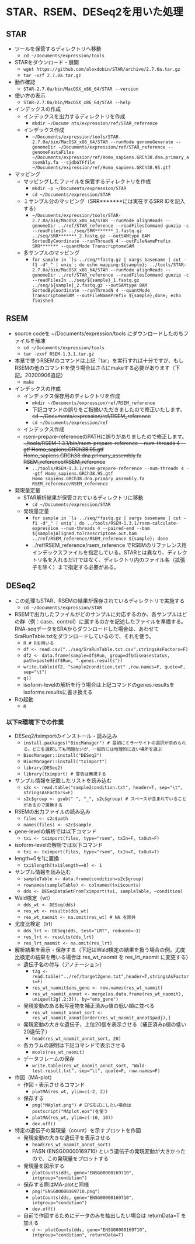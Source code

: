 # STAR、RSEM、DESeq2を用いた処理  
## STAR  
- ツールを保管するディレクトリへ移動  
  - ```cd ~/Documents/expression/tools```  
- STARをダウンロード・展開  
  - ```wget https://github.com/alexdobin/STAR/archive/2.7.0a.tar.gz```  
  - ```tar -xzf 2.7.0a.tar.gz```  
- 動作確認  
  - ```STAR-2.7.0a/bin/MacOSX_x86_64/STAR --version```  
- 使い方の表示  
  - ```STAR-2.7.0a/bin/MacOSX_x86_64/STAR --help```  
- インデックスの作成  
  - インデックスを出力するディレクトリを作成  
    - ```mkdir ~/Docume nts/expression/ref/STAR_reference```  
  - インデックス作成  
    - ```~/Documents/expression/tools/STAR-2.7.0a/bin/MacOSX_x86_64/STAR --runMode genomeGenerate --genomeDir ~/Documents/expression/ref/STAR_reference --genomeFastaFiles ~/Documents/expression/ref/Homo_sapiens.GRCh38.dna.primary_assembly.fa --sjdbGTFfile ~/Documents/expression/ref/Homo_sapiens.GRCh38.95.gtf```  
- マッピング  
  - マッピングしたファイルを保管するディレクトリを作成  
    - ```mkdir -p ~/Documents/expression/STAR```  
    - ```cd ~/Documents/expression/STAR```  
  - １サンプル分のマッピング（SRR\*\*\*\*\*\*\*には実在するSRR IDを記入する）
    - ```~/Documents/expression/tools/STAR-2.7.0a/bin/MacOSX_x86_64/STAR --runMode alignReads --genomeDir ../ref/STAR_reference --readFilesCommand gunzip -c --readFilesIn ../seq/SRR*******_1.fastq.gz  ../seq/SRR*******_2.fastq.gz --outSAMtype BAM SortedByCoordinate --runThreadN 4 --outFileNamePrefix SRR******* --quantMode TranscriptomeSAM```  
  - 多サンプルのマッピング
    - ```for sample in `ls ../seq/*fastq.gz | xargs basename | cut -f1 -d"_" | uniq`; do echo mapping:${sample}; ../tools/STAR-2.7.0a/bin/MacOSX_x86_64/STAR --runMode alignReads --genomeDir ../ref/STAR_reference --readFilesCommand gunzip -c --readFilesIn ../seq/${sample}_1.fastq.gz ../seq/${sample}_2.fastq.gz --outSAMtype BAM SortedByCoordinate --runThreadN 4 --quantMode TranscriptomeSAM --outFileNamePrefix ${sample};done; echo finished```  
## RSEM  
- source codeを ~/Documents/expression/tools にダウンロードしたのちファイルを解凍  
  - ```cd ~/Documents/expression/tools```  
  - ```tar -zxvf RSEM-1.3.1.tar.gz```  
- 本章で使うRSEMのコマンドは上記「tar」を実行すれば十分ですが、もしRSEMの他のコマンドを使う場合はさらにmakeする必要があります（下記。20200906追記）  
  - ```make```  
- インデックスの作成  
  - インデックス保存用のディレクトリを作成  
    - ```mkdir ~/Documents/expression/ref/RSEM_reference```  
    - 下記コマンドの誤りをご指摘いただきましたので修正いたします。  
    ~~cd \~/Documents/expression/ref/RSEM_reference~~  
    - ```cd ~/Documents/expression/ref```  
  - インデックス作成  
  - rsem-prepare-referenceのPATHに誤りがありましたので修正します。  
    ~~../tools/RSEM-1.3.1/bin/rsem-prepare-reference --num-threads 4 --gtf Homo_sapiens.GRCh38.95.gtf Homo_sapiens.GRCh38.dna.primary_assembly.fa RSEM_reference/RSEM_reference~~  
    - ```../tools/RSEM-1.3.1/rsem-prepare-reference --num-threads 4 --gtf Homo_sapiens.GRCh38.95.gtf Homo_sapiens.GRCh38.dna.primary_assembly.fa RSEM_reference/RSEM_reference```  
- 発現量定量  
  - STAR解析結果が保管されているディレクトリに移動  
    - ```cd ~/Documents/expression/STAR```  
  - 発現量定量  
    - ```for sample in `ls ../seq/*fastq.gz | xargs basename | cut -f1 -d"_" | uniq`; do ../tools/RSEM-1.3.1/rsem-calculate-expression --num-threads 4 --paired-end --bam ${sample}Aligned.toTranscriptome.out.bam ../ref/RSEM_reference/RSEM_reference ${sample}; done```  
    - ../ref/RSEM_reference/rsem_reference でRSEMのリファレンス用インデックスファイルを指定している。STARとは異なり、ディレクトリ名を入れるだけではなく、ディレクトリ内のファイル名（拡張子を除く）まで指定する必要がある。  
## DESeq2  
- この処理もSTAR、RSEMの結果が保存されているディレクトリで実施する  
  - ```cd ~/Documents/expression/STAR```  
- RSEMで出力したファイルがどのサンプルに対応するのか、各サンプルはどの群（例：case、control）に属するのかを記述したファイルを準備する。RNA-seqデータをSRAからダウンロードした場合は、あわせてSraRunTable.txtをダウンロードしているので、それを使う。  
  - ```R # Rを用いる```  
  - ```df <- read.csv("../seq/SraRunTable.txt.csv",stringsAsFactors=F)```  
  - ```df2 <- data.frame(sample=df$Run, group=df$diseasestatus, path=paste0(df$Run, ".genes.results"))```  
  - ```write.table(df2, "sample2condition.txt" ,row.names=F, quote=F, sep="\t")```  
  - ```q()```    
  - isoform-levelの解析を行う場合は上記コマンドのgenes.resultsをisoforms.resultsに書き換える  
- Rの起動  
  - ```R```  
### 以下R環境下での作業  
- DESeq2/tximportのインストール・読み込み  
  - ```install.packages("BiocManager") # 最初にミラーサイトの選択が求められる。どこを選択しても問題ないが、一般的には地理的に近い場所を選ぶ```  
  - ```BiocManager::install("DESeq2")```  
  - ```BiocManager::install("tximport")```  
  - ```library(DESeq2)```  
  - ```library(tximport) # 警告は無視する```  
- サンプル情報を記載したリストを読み込む  
  - ```s2c <- read.table("sample2condition.txt", header=T, sep="\t", stringsAsFactors=F)```  
  - ```s2c$group <- gsub(" ", "_", s2c$group) # スペースが含まれていることがあるので置換する```  
- RSEMの出力ファイルの読み込み  
  - ```files <- s2c$path```  
  - ```names(files) <- s2c$sample```  
- gene-levelの解析では以下コマンド  
  - ```txi <- tximport(files, type="rsem", txIn=F, txOut=F)```  
- isoform-levelの解析では以下コマンド  
  - ```txi <- tximport(files, type="rsem", txIn=T, txOut=T)```  
- length=0を1に置換  
  - ```txi$length[txi$length==0] <- 1```  
- サンプル情報を読み込む  
  - ```sampleTable <- data.frame(condition=s2c$group)```  
  - ```rownames(sampleTable) <- colnames(txi$counts)```  
  - ```dds <- DESeqDataSetFromTximport(txi, sampleTable, ~condition)```  
- Wald検定（wt）  
  - ```dds_wt <- DESeq(dds)```  
  - ```res_wt <- results(dds_wt)```  
  - ```res_wt_naomit <- na.omit(res_wt) # NA を除外```  
- 尤度比検定（lrt）  
  - ```dds_lrt <- DESeq(dds, test="LRT", reduced=~1)```  
  - ```res_lrt <- results(dds_lrt)```  
  - ```res_lrt_naomit <- na.omit(res_lrt)```  
- 解析結果を表示・保存する（下記はWald検定の結果を扱う場合の例。尤度比検定の結果を用いる場合は res_wt_naomit を res_lrt_naomit に変更する）  
  - 遺伝子名の付与（アノテーション）  
    - ```t2g <- read.table("../ref/target2gene.txt",header=T,stringsAsFactors=F)```  
    - ```res_wt_naomit$ens_gene <- row.names(res_wt_naomit)```  
    - ```res_wt_naomit_annot <- merge(as.data.frame(res_wt_naomit), unique(t2g[,2:3]), by="ens_gene")```  
  - 発現変動のある転写産物を補正済みp値の低い順に並べる  
    - ```res_wt_naomit_annot_sort <- res_wt_naomit_annot[order(res_wt_naomit_annot$padj),]```  
  - 発現変動の大きな遺伝子、上位20個を表示させる（補正済みp値の低い20遺伝子）  
    - ```head(res_wt_naomit_annot_sort, 20)```  
  - 各カラムの説明は下記コマンドで表示させる  
    - ```mcols(res_wt_naomit)```  
  - データフレームの保存  
    - ```write.table(res_wt_naomit_annot_sort, "Wald-test.result.txt", sep="\t", quote=F, row.names=F)```  
- 作図（MA-plot）  
  - 作図・表示させるコマンド  
    - ```plotMA(res_wt, ylim=c(-2, 2))```  
  - 保存する  
    - ```png("MAplot.png") # EPS形式にしたい場合はpostscript("MAplot.eps")を使う```  
    - ```plotMA(res_wt, ylim=c(-10, 10))```  
    - ```dev.off()```  
- 特定の遺伝子の発現量（count）を示すプロットを作図  
  - 発現変動の大きな遺伝子を表示させる  
    - ```head(res_wt_naomit_annot_sort)```  
    - FASN (ENSG00000169710) という遺伝子の発現変動が大きかったので、この発現量をプロットする  
  - 発現量を図示する  
    - ```plotCounts(dds, gene="ENSG00000169710", intgroup="condition")```  
  - 保存する際はMA-plotと同様
    - ```png("ENSG00000169710.png")```  
    - ```plotCounts(dds, gene="ENSG00000169710", intgroup="condition")```  
    - ```dev.off()```  
  - 自前で作図するためにデータのみを抽出したい場合は returnData=T を加える  
    - ```d <- plotCounts(dds, gene="ENSG00000169710", intgroup="condition", returnData=T)```  

